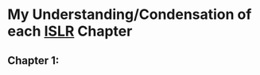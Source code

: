 # My Understanding/Condensation of each [ISLR](http://www-bcf.usc.edu/~gareth/ISL/) Chapter

## Chapter 1:
